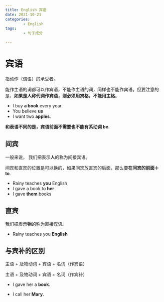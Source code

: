 ```yaml
---
title: English 宾语
date: 2021-10-21
categories:
        - English
tags:
        - 句子成分

---
```


# 宾语

指动作（谓语）的承受者。

能作主语的词都可以作宾语，不能作主语的词，同样也不能作宾语。但要注意的是，**如果是人称代词作宾语，则必须用宾格，不能用主格**。

- I buy **a book** every year.
- You believe **us**
- I want two **apples**.

**和表语不同的是，宾语前面不需要也不能有系动词 be.**

## 间宾

一般来说， 我们把表示**人**的称为间接宾语。

间宾和直宾的位置是可以换的，如果间宾放直宾的后面，那么要**在间宾的前面＋ to**.

- Rainy teaches **you** English
- I gave a book to **her**
- I gave **them** books

## 直宾

我们把表示**物**的称为直接宾语。

- Rainy teaches you **English**

## 与宾补的区别

主语 + 及物动词 + 宾语 + 名词（作宾语）

主语 + 及物动词 + 宾语 + 名词（作宾补）

- I gave her a **book**.

- I call her **Mary**.
